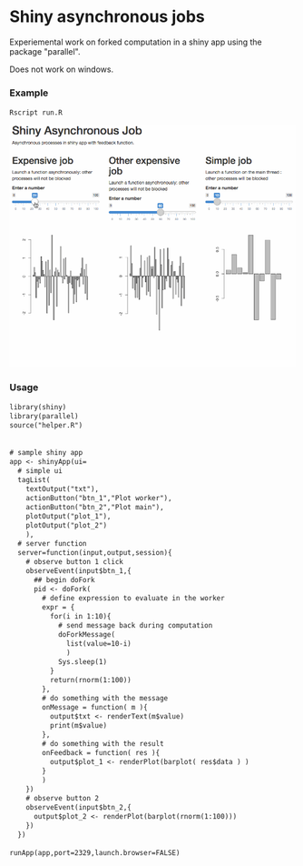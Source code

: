 # Shiny asynchronous jobs

Experiemental work on forked computation in a shiny app using the package "parallel".

Does not work on windows.


### Example

```{sh}
Rscript run.R
```

![demo dofork](https://raw.githubusercontent.com/fxi/doFork/master/www/dofork_demo.gif "DoFork demo")

### Usage

```{R}
library(shiny)
library(parallel)
source("helper.R")


# sample shiny app
app <- shinyApp(ui=
  # simple ui
  tagList(
    textOutput("txt"),
    actionButton("btn_1","Plot worker"),
    actionButton("btn_2","Plot main"),
    plotOutput("plot_1"),
    plotOutput("plot_2")
    ),
  # server function
  server=function(input,output,session){
    # observe button 1 click
    observeEvent(input$btn_1,{
      ## begin doFork 
      pid <- doFork( 
        # define expression to evaluate in the worker
        expr = {
          for(i in 1:10){
            # send message back during computation
            doForkMessage(
              list(value=10-i)
              )
            Sys.sleep(1) 
          }
          return(rnorm(1:100))
        }, 
        # do something with the message
        onMessage = function( m ){
          output$txt <- renderText(m$value)
          print(m$value)
        },
        # do something with the result
        onFeedback = function( res ){
          output$plot_1 <- renderPlot(barplot( res$data ) )
        }
        )
    })
    # observe button 2
    observeEvent(input$btn_2,{
      output$plot_2 <- renderPlot(barplot(rnorm(1:100)))
    })
  })

runApp(app,port=2329,launch.browser=FALSE)
```




